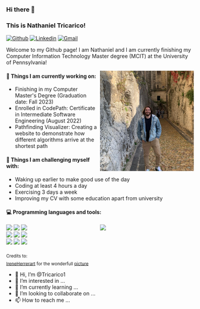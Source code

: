 ### Hi there 👋 
### This is Nathaniel Tricarico!

[![Github](https://img.shields.io/badge/-Github-000?style=flat&logo=Github&logoColor=white)](https://github.com/tricarico1)
[![Linkedin](https://img.shields.io/badge/-LinkedIn-blue?style=flat&logo=Linkedin&logoColor=white)](https://www.linkedin.com/in/nathaniel-tricarico/)
[![Gmail](https://img.shields.io/badge/-Gmail-c14438?style=flat&logo=Gmail&logoColor=white)](mailto:nathanieltricarico@gmail.com)

Welcome to my Github page! I am Nathaniel and I am currently finishing my Computer Information Technology Master degree (MCIT) at the University of Pennsylvania!  

<img align="right" alt="img" src="https://github.com/Tricarico1/Tricarico1/blob/main/Nate.JPG" width="50%" height="auto" />


#### 🌱 Things I am currently working on: 
- Finishing in my Computer Master's Degree (Graduation date: Fall 2023)  
- Enrolled in CodePath: Certificate in Intermediate Software Engineering (August 2022) 
- Pathfinding Visualizer: Creating a website to demonstrate how different algorithms arrive at the shortest path

#### :muscle: Things I am challenging myself with:
- Waking up earlier to make good use of the day
- Coding at least 4 hours a day
- Exercising 3 days a week
- Improving my CV with some education apart from university

#### :computer: Programming languages and tools: 
<p>
	<img width="50%" align="right" src="https://github-readme-stats.vercel.app/api?username=FernandoRoldan93&show_icons=true&hide_border=true" />

<code><img width="10%" src="https://www.vectorlogo.zone/logos/java/java-ar21.svg"></code>
<code><img width="10%" src="https://www.vectorlogo.zone/logos/python/python-ar21.svg"></code>
<code><img width="8%" src="https://www.vectorlogo.zone/logos/r-project/r-project-icon.svg"></code>
<br />
<code><img width="10%" src="https://www.vectorlogo.zone/logos/pocoo_flask/pocoo_flask-ar21.svg"></code>
<code><img width="10%" src="https://www.vectorlogo.zone/logos/mysql/mysql-ar21.svg"></code>
<code><img width="10%" src="https://www.vectorlogo.zone/logos/mongodb/mongodb-ar21.svg"></code>
<br />
<code><img width="10%" src="https://www.vectorlogo.zone/logos/apache_spark/apache_spark-ar21.svg"></code>
<code><img width="10%" src="https://www.vectorlogo.zone/logos/apache_hadoop/apache_hadoop-ar21.svg"></code>
<code><img width="10%" src="https://www.vectorlogo.zone/logos/git-scm/git-scm-ar21.svg"></code>
</p>

<sub>Credits to: <br/>[IreneHerrerart](https://www.artstation.com/ireneherrera) for the wonderfull [picture](https://github.com/FernandoRoldan93/FernandoRoldan93/blob/master/cover_image.jpg)</sub>






- 👋 Hi, I’m @Tricarico1
- 👀 I’m interested in ...
- 🌱 I’m currently learning ...
- 💞️ I’m looking to collaborate on ...
- 📫 How to reach me ...

<!---
Tricarico1/Tricarico1 is a ✨ special ✨ repository because its `README.md` (this file) appears on your GitHub profile.
You can click the Preview link to take a look at your changes.
--->
